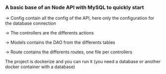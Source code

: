 ### **A basic base of an Node API with MySQL to quickly start**

-> Config contain all the config of the API, here only the configuration for the database connection

-> The controllers are the differents actions

-> Models contains the DAO from the differents tables

-> Route contains the differents routes, one file per controllers

The project is dockerize and you can run it (you need a database or another docker container with a database)
